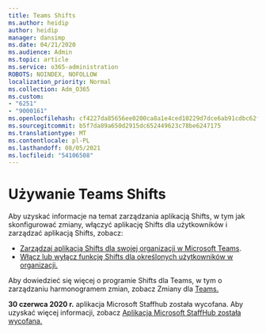 ```yaml
---
title: Teams Shifts
ms.author: heidip
author: heidip
manager: dansimp
ms.date: 04/21/2020
ms.audience: Admin
ms.topic: article
ms.service: o365-administration
ROBOTS: NOINDEX, NOFOLLOW
localization_priority: Normal
ms.collection: Adm_O365
ms.custom:
- "6251"
- "9000161"
ms.openlocfilehash: cf4227da85656ee0200ca8a1e4ced10229d7dce6ab91cdbc62f63a41c899c80d
ms.sourcegitcommit: b5f7da89a650d2915dc652449623c78be6247175
ms.translationtype: MT
ms.contentlocale: pl-PL
ms.lasthandoff: 08/05/2021
ms.locfileid: "54106508"
---
```

# <a name="using-teams-shifts"></a>Używanie Teams Shifts

Aby uzyskać informacje na temat zarządzania aplikacją Shifts, w tym jak skonfigurować zmiany, włączyć aplikację Shifts dla użytkowników i zarządzać aplikacją Shifts, zobacz:
 
- [Zarządzaj aplikacją Shifts dla swojej organizacji w Microsoft Teams](https://docs.microsoft.com/microsoftteams/expand-teams-across-your-org/shifts/manage-the-shifts-app-for-your-organization-in-teams#set-up-shifts).
- [Włącz lub wyłącz funkcję Shifts dla określonych użytkowników w organizacji.](https://docs.microsoft.com/microsoftteams/expand-teams-across-your-org/shifts/manage-the-shifts-app-for-your-organization-in-teams#enable-or-disable-shifts-for-specific-users-in-your-organization)

Aby dowiedzieć się więcej o programie Shifts dla Teams, w tym o zarządzaniu harmonogramem zmian, zobacz Zmiany dla [Teams.](https://docs.microsoft.com/microsoftteams/expand-teams-across-your-org/shifts-for-teams-landing-page)

**30 czerwca 2020 r.** aplikacja Microsoft Staffhub została wycofana. Aby uzyskać więcej informacji, zobacz [Aplikacja Microsoft StaffHub została wycofana.](https://docs.microsoft.com/MicrosoftTeams/expand-teams-across-your-org/shifts/microsoft-staffhub-to-be-retired)

